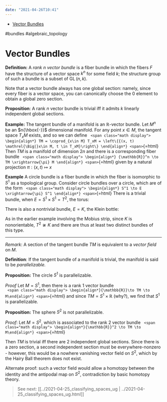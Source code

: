 ```yaml
---
date: "2021-04-26T10:41"
---
```


-   [Vector Bundles](#vector-bundles)














\#bundles \#algebraic_topology

# Vector Bundles

**Definition:** A *rank $n$ vector bundle* is a fiber bundle in which the fibers $F$ have the structure of a vector space $k^n$ for some field $k$; the structure group of such a bundle is a subset of $\operatorname{GL}(n, k)$.

Note that a vector bundle always has one global section: namely, since every fiber is a vector space, you can canonically choose the 0 element to obtain a global zero section.

**Proposition**: A rank $n$ vector bundle is trivial iff it admits $k$ linearly independent global sections.

**Example:** The tangent bundle of a manifold is an ${\mathbb{R}}$-vector bundle. Let $M^n$ be an $n{\hbox{-}}$ dimensional manifold. For any point $x\in M$, the tangent space $T_xM$ exists, and so we can define `
<span class="math display">
\begin{align*}
TM = \coprod_{x\in M} T_xM = \left\{{(x, t) \mathrel{\Big|}x\in M, t \in T_xM}\right\}
\end{align*}
<span>`{=html} Then $TM$ is a manifold of dimension $2n$ and there is a corresponding fiber bundle `
<span class="math display">
\begin{align*}
{\mathbb{R}}^n \to TM \xrightarrow{\pi} M
\end{align*}
<span>`{=html} given by a natural projection $\pi:(x, t) \mapsto x$

**Example** A circle bundle is a fiber bundle in which the fiber is isomorphic to $S^1$ as a topological group. Consider circle bundles over a circle, which are of the form `
<span class="math display">
\begin{align*}
S^1 \to E \xrightarrow{\pi} S^1
\end{align*}
<span>`{=html} There is a trivial bundle, when $E = S^1 \times S^1 = T^2$, the torus:

There is also a nontrivial bundle, $E = K$, the Klein bottle:

As in the earlier example involving the Mobius strip, since $K$ is nonorientable, $T^2 \not\cong K$ and there are thus at least two distinct bundles of this type.

------------------------------------------------------------------------

*Remark*: A section of the tangent bundle $TM$ is equivalent to a *vector field* on $M$.

**Definition**: If the tangent bundle of a manifold is trivial, the manifold is said to be *parallelizable.*

**Proposition:** The circle $S^1$ is parallelizable.

*Proof* Let $M = S^1$, then there is a rank 1 vector bundle\
`
<span class="math display">
\begin{align*}{\mathbb{R}}\to TM \to M\end{align*}
<span>`{=html} and since $TM = S^1 \times{\mathbb{R}}$ (why?), we find that $S^1$ is parallelizable.

**Proposition:** The sphere $S^2$ is not parallelizable.

*Proof*: Let $M = S^2$, which is associated to the rank 2 vector bundle `
<span class="math display">
\begin{align*}{\mathbb{R}}^2 \to TM \to M\end{align*}
<span>`{=html}

Then $TM$ is trivial iff there are 2 independent global sections. Since there is a zero section, a second independent section must be everywhere-nonzero - however, this would be a nowhere vanishing vector field on $S^2$, which by the Hairy Ball theorem does not exist.

Alternate proof: such a vector field would allow a homotopy between the identity and the antipodal map on $S^2$, contradiction by basic homotopy theory.

> See next: [[../2021-04-25_classifying_spaces_ug | ../2021-04-25_classifying_spaces_ug.html]]

